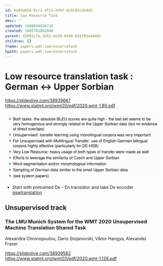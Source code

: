 ```yaml
---
id: 6a95a05d-8cc2-4f23-b59f-dc9c93cde9d2
title: Low Resource Task
desc: ''
updated: 1606044936710
created: 1605781802040
parent: d3081c7a-2e55-4c60-8440-6d1f03e44481
children: []
fname: papers.wmt.lowresourcetask
hpath: papers.wmt.lowresourcetask
---
```

# Low resource translation task : German &lt;-> Upper Sorbian

<https://slideslive.com/38939667>
<https://www.statmt.org/wmt20/pdf/2020.wmt-1.80.pdf>

![](../assets/images/2020-11-19-11-31-32.png)

- Start with pretrained De - En translator and take De encoder
  [gswtranslation](6ea22ede-ae7b-4746-b548-2a60e608c4f7)

## Unsupervised track

### The LMU Munich System for the WMT 2020 Unsupervised Machine Translation Shared Task

Alexandra Chronopoulou, Dario Stojanovski, Viktor Hangya, Alexander Fraser

<https://slideslive.com/38939582>
<https://www.statmt.org/wmt20/pdf/2020.wmt-1.128.pdf>

